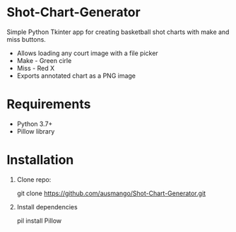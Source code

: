 # Shot-Chart-Generator

Simple Python Tkinter app for creating basketball shot charts with make and miss buttons. 

* Allows loading any court image with a file picker
* Make - Green cirle
* Miss - Red X
* Exports annotated chart as a PNG image

# Requirements

- Python 3.7+
- Pillow library

# Installation

1. Clone repo:

   git clone https://github.com/ausmango/Shot-Chart-Generator.git

2. Install dependencies

   pil install Pillow
